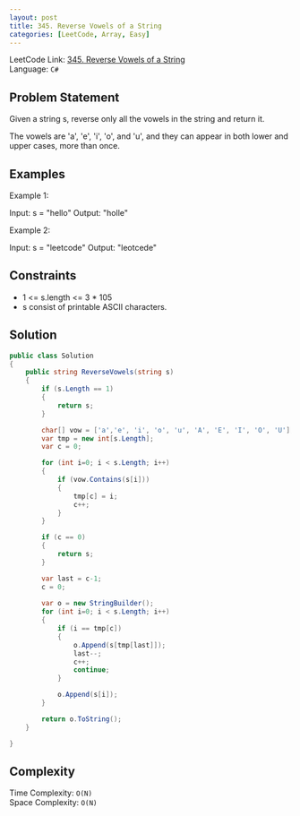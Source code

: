 ```yaml
---
layout: post
title: 345. Reverse Vowels of a String
categories: [LeetCode, Array, Easy]
---
```


LeetCode Link: [345. Reverse Vowels of a String](https://leetcode.com/problems/reverse-vowels-of-a-string/description/?source=submission-ac)  
Language: `C#`

## Problem Statement
Given a string s, reverse only all the vowels in the string and return it.

The vowels are 'a', 'e', 'i', 'o', and 'u', and they can appear in both lower and upper cases, more than once.

## Examples

Example 1:

Input: s = "hello"
Output: "holle"

Example 2:

Input: s = "leetcode"
Output: "leotcede"

## Constraints

* 1 <= s.length <= 3 * 105
* s consist of printable ASCII characters.

## Solution

``` csharp
public class Solution 
{
    public string ReverseVowels(string s) 
    {
        if (s.Length == 1)
        {
            return s;
        }   

        char[] vow = ['a','e', 'i', 'o', 'u', 'A', 'E', 'I', 'O', 'U'];
        var tmp = new int[s.Length];    
        var c = 0;

        for (int i=0; i < s.Length; i++)
        {
            if (vow.Contains(s[i]))
            {
                tmp[c] = i;
                c++;
            }
        }

        if (c == 0)
        {
            return s;
        }

        var last = c-1;
        c = 0;
        
        var o = new StringBuilder();
        for (int i=0; i < s.Length; i++)
        {
            if (i == tmp[c])
            {
                o.Append(s[tmp[last]]);
                last--;
                c++;
                continue;
            }

            o.Append(s[i]);
        }

        return o.ToString();
    }

}
```

## Complexity

Time Complexity: `O(N)`  
Space Complexity: `O(N)`  
